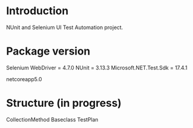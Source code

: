 # Introduction 
NUnit and Selenium UI Test Automation project.

# Package version
Selenium WebDriver = 4.7.0
NUnit = 3.13.3
Microsoft.NET.Test.Sdk = 17.4.1

netcoreapp5.0

# Structure (in progress)
CollectionMethod
Baseclass
TestPlan 